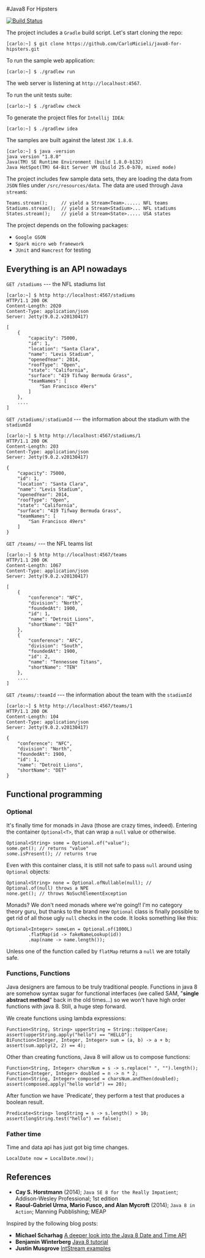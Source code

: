 #Java8 For Hipsters

[![Build Status](https://travis-ci.org/CarloMicieli/java8-for-hipsters.png?branch=master)](https://travis-ci.org/CarloMicieli/java8-for-hipsters)

The project includes a `Gradle` build script.
Let's start cloning the repo:

    [carlo:~] $ git clone https://github.com/CarloMicieli/java8-for-hipsters.git

To run the sample web application:
    
    [carlo:~] $ ./gradlew run

The web server is listening at `http://localhost:4567`.

To run the unit tests suite:

    [carlo:~] $ ./gradlew check

To generate the project files for `Intellij IDEA`:

    [carlo:~] $ ./gradlew idea

The samples are built against the latest `JDK 1.8.0`.

    [carlo:~] $ java -version
    java version "1.8.0"
    Java(TM) SE Runtime Environment (build 1.8.0-b132)
    Java HotSpot(TM) 64-Bit Server VM (build 25.0-b70, mixed mode)

The project includes few sample data sets, they are loading the data from `JSON` files under `/src/resources/data`.
The data are used through Java `stream`s:

    Teams.stream();     // yield a Stream<Team>...... NFL teams
    Stadiums.stream();  // yield a Stream<Stadium>... NFL stadiums
    States.stream();    // yield a Stream<State>..... USA states 

The project depends on the following packages:

* `Google GSON`
* `Spark micro web framework`
* `JUnit` and `Hamcrest` for testing

## Everything is an API nowadays

`GET /stadiums` --- the NFL stadiums list

    [carlo:~] $ http http://localhost:4567/stadiums
    HTTP/1.1 200 OK
    Content-Length: 2020
    Content-Type: application/json
    Server: Jetty(9.0.2.v20130417)

    [
        {
            "capacity": 75000, 
            "id": 1, 
            "location": "Santa Clara", 
            "name": "Levis Stadium", 
            "openedYear": 2014, 
            "roofType": "Open", 
            "state": "California", 
            "surface": "419 Tifway Bermuda Grass", 
            "teamNames": [
                "San Francisco 49ers"
            ]
        }, 
        ....
    ]

`GET /stadiums/:stadiumId` --- the information about the stadium with the `stadiumId`

    [carlo:~] $ http http://localhost:4567/stadiums/1
    HTTP/1.1 200 OK
    Content-Length: 203
    Content-Type: application/json
    Server: Jetty(9.0.2.v20130417)

    {
        "capacity": 75000, 
        "id": 1, 
        "location": "Santa Clara", 
        "name": "Levis Stadium", 
        "openedYear": 2014, 
        "roofType": "Open", 
        "state": "California", 
        "surface": "419 Tifway Bermuda Grass", 
        "teamNames": [
            "San Francisco 49ers"
        ]
    }

`GET /teams/` --- the NFL teams list

    [carlo:~] $ http http://localhost:4567/teams
    HTTP/1.1 200 OK
    Content-Length: 1067
    Content-Type: application/json
    Server: Jetty(9.0.2.v20130417)

    [
        {
            "conference": "NFC", 
            "division": "North", 
            "foundedAt": 1900, 
            "id": 1, 
            "name": "Detroit Lions", 
            "shortName": "DET"
        }, 
        {
            "conference": "AFC", 
            "division": "South", 
            "foundedAt": 1900, 
            "id": 2, 
            "name": "Tennessee Titans", 
            "shortName": "TEN"
        }, 
        ....
    ]


`GET /teams/:teamId` --- the information about the team with the `stadiumId`

    [carlo:~] $ http http://localhost:4567/teams/1
    HTTP/1.1 200 OK
    Content-Length: 104
    Content-Type: application/json
    Server: Jetty(9.0.2.v20130417)

    {
        "conference": "NFC", 
        "division": "North", 
        "foundedAt": 1900, 
        "id": 1, 
        "name": "Detroit Lions", 
        "shortName": "DET"
    }


## Functional programming

### Optional
It's finally time for monads in Java (those are crazy times, indeed). Entering the container `Optional<T>`, that can wrap a `null` value or otherwise.

    Optional<String> some = Optional.of("value");
    some.get(); // returns "value"
    some.isPresent(); // returns true

Even with this container class, it is still not safe to pass `null` around using `Optional` objects:

    Optional<String> none = Optional.ofNullable(null); // Optional.of(null) throws a NPE
    none.get(); // throws NoSuchElementException

Monads? We don't need monads where we're going!! I'm no category theory guru, but thanks to the brand new `Optional` class is finally possible to get rid of all those ugly `null` checks in the code.
It looks something like this:

    Optional<Integer> someLen = Optional.of(1000L)
            .flatMap(id -> fakeNameLookup(id))
            .map(name -> name.length());

Unless one of the function called by `flatMap` returns a `null` we are totally safe.

### Functions, Functions

Java designers are famous to be truly traditional people. Functions in java 8 are somehow syntax sugar for functional interfaces (we called SAM, "__single
abstract method__" back in the old times...) so we won't have high order functions with java 8. Still, a huge step forward.

We create functions using lambda expressions:

    Function<String, String> upperString = String::toUpperCase;
    assert(upperString.apply("hello") == "HELLO");
    BiFunction<Integer, Integer, Integer> sum = (a, b) -> a + b;
    assert(sum.apply(2, 2) == 4);

Other than creating functions, Java 8 will allow us to compose functions:

    Function<String, Integer> charsNum = s -> s.replace(" ", "").length();
    Function<Integer, Integer> doubled = n -> n * 2;
    Function<String, Integer> composed = charsNum.andThen(doubled);
    assert(composed.apply("hello world") == 20);

After function we have `Predicate<T>', they perform a test that produces a boolean result.

    Predicate<String> longString = s -> s.length() > 10;
    assert(longString.test("hello") == false);

### Father time

Time and data api has just got big time changes.

    LocalDate now = LocalDate.now();


## References
* __Cay S. Horstmann__ (2014); `Java SE 8 for the Really Impatient`; Addison-Wesley Professional; 1st edition
* __Raoul-Gabriel Urma, Mario Fusco, and Alan Mycroft__ (2014); `Java 8 in Action`; Manning Pubblishing; MEAP

Inspired by the following blog posts:

* __Michael Scharhag__ [A deeper look into the Java 8 Date and Time API](http://www.mscharhag.com/2014/02/java-8-datetime-api.html "A deeper look into the Java 8 Date and Time API")
* __Benjamin Winterberg__ [Java 8 tutorial](http://winterbe.com/posts/2014/03/16/java-8-tutorial "Java 8 tutorial")
* __Justin Musgrove__ [IntStream examples](http://www.leveluplunch.com/java/examples/java-util-stream-intstream-example "IntStream examples")